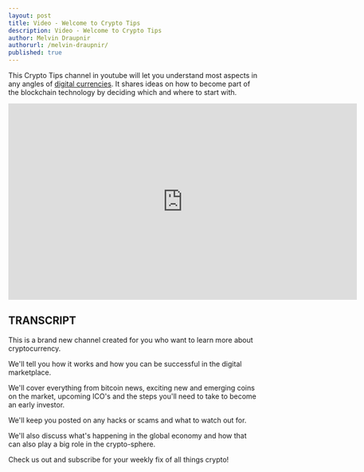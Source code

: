 ```yaml
---
layout: post
title: Video - Welcome to Crypto Tips
description: Video - Welcome to Crypto Tips
author: Melvin Draupnir
authorurl: /melvin-draupnir/ 
published: true
---
```


<p>This Crypto Tips channel in youtube will let you understand most aspects in any angles of <a href="/video-future-digital-currency-documentary/">digital currencies</a>. It shares ideas on how to become part of the blockchain technology by deciding which and where to start with.</p>

<center><iframe width="700" height="394" src="https://www.youtube.com/embed/2milfY0Smjg" frameborder="0" allowfullscreen></iframe></center>

<h2>TRANSCRIPT</h2>

This is a brand new channel created for you who want to learn more about cryptocurrency.

We'll tell you how it works and how you can be successful in the digital marketplace. 

We'll cover everything from bitcoin news, exciting new and emerging coins on the market, upcoming ICO's and the steps you'll need to take to become an early investor.

We'll keep you posted on any hacks or scams and what to watch out for.

We'll also discuss what's happening in the global economy and how that can also play a big role in the crypto-sphere.

Check us out and subscribe for your weekly fix of all things crypto!
